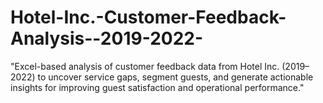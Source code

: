 # Hotel-Inc.-Customer-Feedback-Analysis--2019-2022-
"Excel-based analysis of customer feedback data from Hotel Inc. (2019–2022) to uncover service gaps, segment guests, and generate actionable insights for improving guest satisfaction and operational performance."

